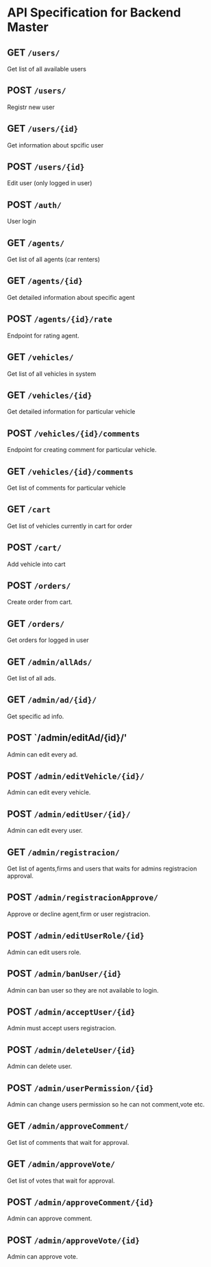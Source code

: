 
# API Specification for Backend Master

## GET `/users/`

Get list of all available users

## POST `/users/`

Registr new user

## GET `/users/{id}`

Get information about spcific user

## POST `/users/{id}`

Edit user (only logged in user)


## POST `/auth/`

User login


## GET `/agents/` 

Get list of all agents (car renters)

## GET `/agents/{id}`

Get detailed information about specific agent

## POST `/agents/{id}/rate`

Endpoint for rating agent.

## GET `/vehicles/`

Get list of all vehicles in system

## GET `/vehicles/{id}`

Get detailed information for particular vehicle

## POST `/vehicles/{id}/comments`

Endpoint for creating comment for particular vehicle.

## GET `/vehicles/{id}/comments`

Get list of comments for particular vehicle

## GET `/cart`

Get list of vehicles currently in cart for order

## POST `/cart/`

Add vehicle into cart

## POST `/orders/` 

Create order from cart. 

## GET `/orders/`

Get orders for logged in user

## GET `/admin/allAds/`

Get list of all ads.

## GET `/admin/ad/{id}/`

Get specific ad info.

## POST `/admin/editAd/{id}/'

Admin can edit every ad.

## POST `/admin/editVehicle/{id}/`

Admin can edit every vehicle.

## POST `/admin/editUser/{id}/`

Admin can edit every user.

## GET `/admin/registracion/`

Get list of agents,firms and users that waits for admins registracion approval.

## POST `/admin/registracionApprove/`

Approve or decline agent,firm or user registracion.

## POST `/admin/editUserRole/{id}`

Admin can edit users role.

## POST `/admin/banUser/{id}`

Admin can ban user so they are not available to login.

## POST `/admin/acceptUser/{id}`

Admin must accept users registracion.

## POST `/admin/deleteUser/{id}`

Admin can delete user.

## POST `/admin/userPermission/{id}`

Admin can change users permission so he can not comment,vote etc.

## GET `/admin/approveComment/`

Get list of comments that wait for approval.

## GET `/admin/approveVote/`

Get list of votes that wait for approval.

## POST `/admin/approveComment/{id}`

Admin can approve comment.

## POST `/admin/approveVote/{id}`

Admin can approve vote.